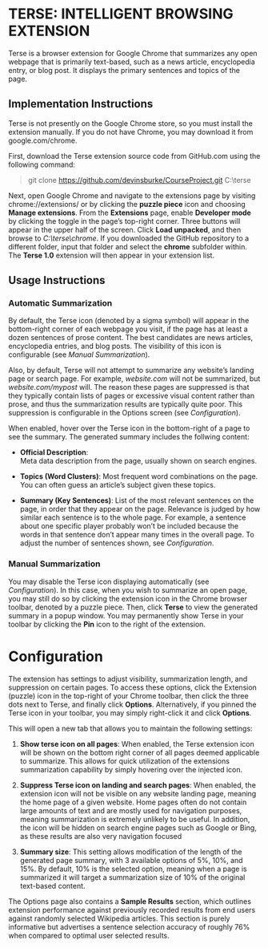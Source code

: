 # TERSE: INTELLIGENT BROWSING EXTENSION 

Terse is a browser extension for Google Chrome that summarizes any open webpage that is primarily text-based, such as a news article, encyclopedia entry, or blog post. It displays the primary sentences and topics of the page. 

## Implementation Instructions 
Terse is not presently on the Google Chrome store, so you must install the extension manually. If you do not have Chrome, you may download it from google.com/chrome. 

First, download the Terse extension source code from GitHub.com using the following command: 

> git clone https://github.com/devinsburke/CourseProject.git C:\terse 

Next, open Google Chrome and navigate to the extensions page by visiting chrome://extensions/ or by clicking the **puzzle piece** icon and choosing **Manage extensions**. From the **Extensions** page, enable **Developer mode** by clicking the toggle in the page’s top-right corner. Three buttons will appear in the upper half of the screen. Click **Load unpacked**, and then browse to *C:\terse\chrome*. If you downloaded the GitHub repository to a different folder, input that folder and select the **chrome** subfolder within. The **Terse 1.0** extension will then appear in your extension list. 

## Usage Instructions
### Automatic Summarization 

By default, the Terse icon (denoted by a sigma symbol) will appear in the bottom-right corner of each webpage you visit, if the page has at least a dozen sentences of prose content. The best candidates are news articles, encyclopedia entries, and blog posts. The visibility of this icon is configurable (see *Manual Summarization*). 

Also, by default, Terse will not attempt to summarize any website’s landing page or search page. For example, *website.com* will not be summarized, but *website.com/mypost* will. The reason these pages are suppressed is that they typically contain lists of pages or excessive visual content rather than prose, and thus the summarization results are typically quite poor. This suppression is configurable in the Options screen (see *Configuration*). 

When enabled, hover over the Terse icon in the bottom-right of a page to see the summary. The generated summary includes the follwing content:

* **Official Description**:  
  Meta data description from the page, usually shown on search engines. 

* **Topics (Word Clusters)**: 
  Most frequent word combinations on the page. You can often guess an article’s subject given these topics. 
  
* **Summary (Key Sentences)**:
  List of the most relevant sentences on the page, in order that they appear on the page. Relevance is judged by how similar each sentence is to the whole page. For example, a sentence about one specific player probably won’t be included because the words in that sentence don’t appear many times in the overall page. To adjust the number of sentences shown, see *Configuration*. 
  
### Manual Summarization 
You may disable the Terse icon displaying automatically (see *Configuration*). In this case, when you wish to summarize an open page, you may still do so by clicking the extension icon in the Chrome browser toolbar, denoted by a puzzle piece. Then, click **Terse** to view the generated summary in a popup window. You may permanently show Terse in your toolbar by clicking the **Pin** icon to the right of the extension. 

# Configuration 

The extension has settings to adjust visibility, summarization length, and suppression on certain pages. To access these options, click the Extension (puzzle) icon in the top-right of your Chrome toolbar, then click the three dots next to Terse, and finally click **Options**. Alternatively, if you pinned the Terse icon in your toolbar, you may simply right-click it and click **Options**. 

This will open a new tab that allows you to maintain the following settings: 

1. **Show terse icon on all pages**: 
  When enabled, the Terse extension icon will be shown on the bottom right corner of all pages deemed applicable to summarize. This allows for quick utilization of the extensions summarization capability by simply hovering over the injected icon. 

2. **Suppress Terse icon on landing and search pages**: 
  When enabled, the extension icon will not be visible on any website landing page, meaning the home page of a given website. Home pages often do not contain large amounts of text and are mostly used for navigation purposes, meaning summarization is extremely unlikely to be useful. In addition, the icon will be hidden on search engine pages such as Google or Bing, as these results are also very navigation focused 

3. **Summary size**: 
  This setting allows modification of the length of the generated page summary, with 3 available options of 5%, 10%, and 15%. By default, 10% is the selected option, meaning when a page is summarized it will target a summarization size of 10% of the original text-based content. 

The Options page also contains a **Sample Results** section, which outlines extension performance against previously recorded results from end users against randomly selected Wikipedia articles. This section is purely informative but advertises a sentence selection accuracy of roughly 76% when compared to optimal user selected results. 
